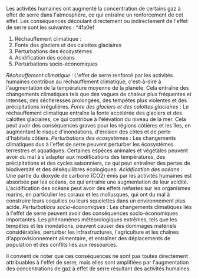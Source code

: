 Les activités humaines ont augmenté la concentration de certains gaz à effet de serre dans l'atmosphère, ce qui entraîne un renforcement de cet effet. Les conséquences découlant directement ou indirectement de l'effet de serre sont les suivantes : ^4fa0ef
1. Réchauffement climatique : 
2. Fonte des glaciers et des calottes glaciaires
3. Perturbations des écosystèmes
4. Acidification des océans
5. Perturbations socio-économiques

*Réchauffement climatique* : 
L'effet de serre renforcé par les activités humaines contribue au réchauffement climatique, c'est-à-dire à l'augmentation de la température moyenne de la planète. Cela entraîne des changements climatiques tels que des vagues de chaleur plus fréquentes et intenses, des sécheresses prolongées, des tempêtes plus violentes et des précipitations irrégulières.
*Fonte des glaciers et des calottes glaciaires* : 
Le réchauffement climatique entraîne la fonte accélérée des glaciers et des calottes glaciaires, ce qui contribue à l'élévation du niveau de la mer. Cela peut avoir des conséquences graves pour les régions côtières et les îles, en augmentant le risque d'inondations, d'érosion des côtes et de perte d'habitats côtiers.
*Perturbations des écosystèmes* : 
Les changements climatiques dus à l'effet de serre peuvent perturber les écosystèmes terrestres et aquatiques. Certaines espèces animales et végétales peuvent avoir du mal à s'adapter aux modifications des températures, des précipitations et des cycles saisonniers, ce qui peut entraîner des pertes de biodiversité et des déséquilibres écologiques.
*Acidification des océans* : 
Une partie du dioxyde de carbone (CO2) émis par les activités humaines est absorbée par les océans, ce qui entraîne une augmentation de leur acidité. L'acidification des océans peut avoir des effets néfastes sur les organismes marins, en particulier les coraux et les mollusques, qui ont du mal à construire leurs coquilles ou leurs squelettes dans un environnement plus acide.
*Perturbations socio-économiques* : 
Les changements climatiques liés à l'effet de serre peuvent avoir des conséquences socio-économiques importantes. Les phénomènes météorologiques extrêmes, tels que les tempêtes et les inondations, peuvent causer des dommages matériels considérables, perturber les infrastructures, l'agriculture et les chaînes d'approvisionnement alimentaire, et entraîner des déplacements de population et des conflits liés aux ressources.

Il convient de noter que ces conséquences ne sont pas toutes directement attribuables à l'effet de serre, mais elles sont amplifiées par l'augmentation des concentrations de gaz à effet de serre résultant des activités humaines.